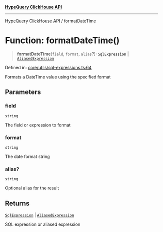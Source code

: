 [**HypeQuery ClickHouse API**](../README.md)

***

[HypeQuery ClickHouse API](../globals.md) / formatDateTime

# Function: formatDateTime()

> **formatDateTime**(`field`, `format`, `alias`?): [`SqlExpression`](../interfaces/SqlExpression.md) \| [`AliasedExpression`](../interfaces/AliasedExpression.md)

Defined in: [core/utils/sql-expressions.ts:64](https://github.com/hypequery/hypequery/blob/3a853586c0085fc2ab37dc87d6e763ba6887182a/packages/clickhouse/src/core/utils/sql-expressions.ts#L64)

Formats a DateTime value using the specified format

## Parameters

### field

`string`

The field or expression to format

### format

`string`

The date format string

### alias?

`string`

Optional alias for the result

## Returns

[`SqlExpression`](../interfaces/SqlExpression.md) \| [`AliasedExpression`](../interfaces/AliasedExpression.md)

SQL expression or aliased expression
